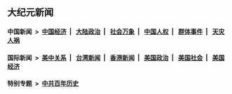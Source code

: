 ## 大纪元新闻

#### 中国新闻 &nbsp;>&nbsp; [中国经济](indexes/ncid283/README.md?07230045) &nbsp;| &nbsp; [大陆政治](indexes/ncid277/README.md?07230045) &nbsp;| &nbsp; [社会万象](indexes/ncid282/README.md?07230045) &nbsp;| &nbsp; [中国人权](indexes/ncid278/README.md?07230045) &nbsp;| &nbsp; [群体事件](indexes/ncid279/README.md?07230045) &nbsp;| &nbsp; [天灾人祸](indexes/ncid280/README.md?07230045)

#### 国际新闻 &nbsp;>&nbsp; [美中关系](indexes/nf1412576/README.md?07230045) &nbsp;| &nbsp; [台湾新闻](indexes/ncid1349361/README.md?07230045) &nbsp;| &nbsp; [香港新闻](indexes/ncid1349362/README.md?07230045) &nbsp;| &nbsp; [美国政治](indexes/ncid1078159/README.md?07230045) &nbsp;| &nbsp; [美国社会](indexes/ncid1078160/README.md?07230045) &nbsp;| &nbsp; [美国经济](indexes/ncid1078158/README.md?07230045)

#### 特别专题 &nbsp;>&nbsp; [中共百年历史](https://github.com/easy2view/epoch-special/blob/master/README.md?07230045)  
